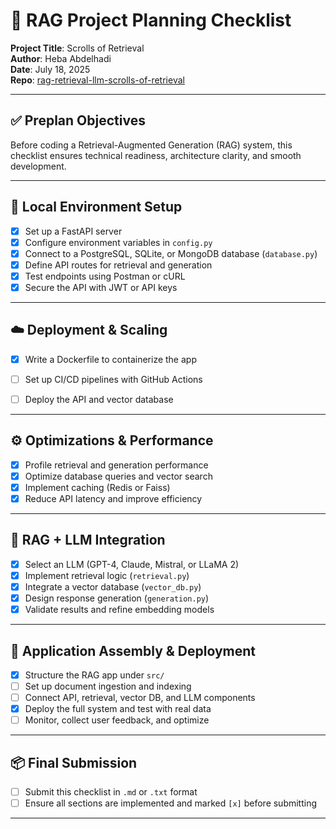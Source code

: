 # 🧠 RAG Project Planning Checklist  
**Project Title**: Scrolls of Retrieval  
**Author**: Heba Abdelhadi  
**Date**: July 18, 2025  
**Repo**: [rag-retrieval-llm-scrolls-of-retrieval](https://github.com/yourusername/rag-retrieval-llm-scrolls-of-retrieval)

---

## ✅ Preplan Objectives

Before coding a Retrieval-Augmented Generation (RAG) system, this checklist ensures technical readiness, architecture clarity, and smooth development.

---

## 🔧 Local Environment Setup

- [x] Set up a FastAPI server
- [x] Configure environment variables in `config.py`
- [X] Connect to a PostgreSQL, SQLite, or MongoDB database (`database.py`)
- [X] Define API routes for retrieval and generation
- [X] Test endpoints using Postman or cURL
- [X] Secure the API with JWT or API keys

---

## ☁️ Deployment & Scaling

- [X] Write a Dockerfile to containerize the app
- [ ] Set up CI/CD pipelines with GitHub Actions
- [ ] Deploy the API and vector database


---

## ⚙️ Optimizations & Performance

- [X] Profile retrieval and generation performance
- [X] Optimize database queries and vector search
- [X] Implement caching (Redis or Faiss)
- [X] Reduce API latency and improve efficiency

---

## 🧠 RAG + LLM Integration

- [X] Select an LLM (GPT-4, Claude, Mistral, or LLaMA 2)
- [X] Implement retrieval logic (`retrieval.py`)
- [X] Integrate a vector database (`vector_db.py`)
- [X] Design response generation (`generation.py`)
- [X] Validate results and refine embedding models

---

## 🧩 Application Assembly & Deployment

- [X] Structure the RAG app under `src/`
- [ ] Set up document ingestion and indexing
- [ ] Connect API, retrieval, vector DB, and LLM components
- [X] Deploy the full system and test with real data
- [ ] Monitor, collect user feedback, and optimize

---

## 📦 Final Submission

- [ ] Submit this checklist in `.md` or `.txt` format
- [ ] Ensure all sections are implemented and marked `[x]` before submitting

---



